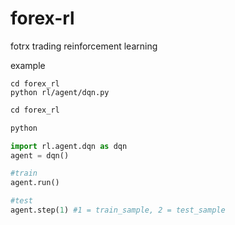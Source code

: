 # forex-rl
fotrx trading reinforcement learning

example

```
cd forex_rl
python rl/agent/dqn.py
```

```python
cd forex_rl

python

import rl.agent.dqn as dqn
agent = dqn()

#train
agent.run()

#test
agent.step(1) #1 = train_sample, 2 = test_sample
